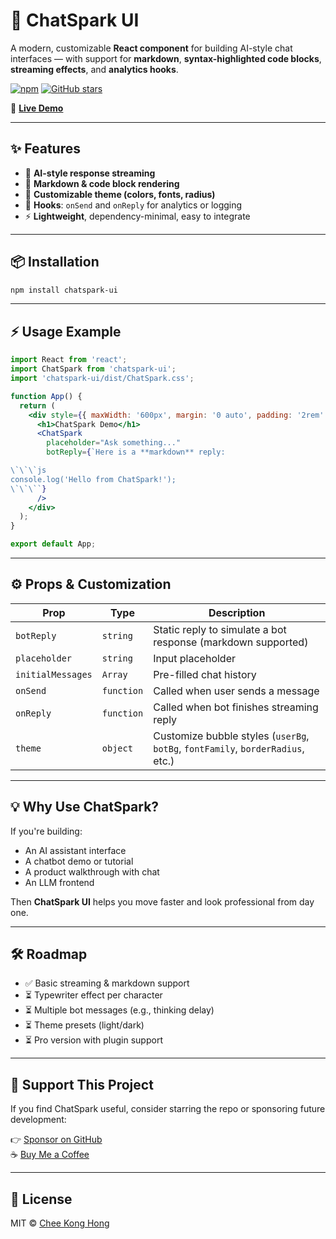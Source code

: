 # 💬 ChatSpark UI

A modern, customizable **React component** for building AI-style chat interfaces — with support for **markdown**, **syntax-highlighted code blocks**, **streaming effects**, and **analytics hooks**.

[![npm](https://img.shields.io/npm/v/chatspark-ui.svg)](https://www.npmjs.com/package/chatspark-ui)
[![GitHub stars](https://img.shields.io/github/stars/garlichck/ChatSpark?style=social)](https://github.com/garlichck/ChatSpark/stargazers)

🔗 [**Live Demo**](https://garlichck.github.io/ChatSpark/)

---

## ✨ Features

- 🧠 **AI-style response streaming**
- 📝 **Markdown & code block rendering**
- 🎨 **Customizable theme (colors, fonts, radius)**
- 🎯 **Hooks**: `onSend` and `onReply` for analytics or logging
- ⚡ **Lightweight**, dependency-minimal, easy to integrate

---

## 📦 Installation

```bash
npm install chatspark-ui
```

---

## ⚡ Usage Example

```jsx
import React from 'react';
import ChatSpark from 'chatspark-ui';
import 'chatspark-ui/dist/ChatSpark.css';

function App() {
  return (
    <div style={{ maxWidth: '600px', margin: '0 auto', padding: '2rem' }}>
      <h1>ChatSpark Demo</h1>
      <ChatSpark
        placeholder="Ask something..."
        botReply={`Here is a **markdown** reply:

\`\`\`js
console.log('Hello from ChatSpark!');
\`\`\``}
      />
    </div>
  );
}

export default App;
```

---

## ⚙️ Props & Customization

| Prop              | Type       | Description |
|-------------------|------------|-------------|
| `botReply`        | `string`   | Static reply to simulate a bot response (markdown supported) |
| `placeholder`     | `string`   | Input placeholder |
| `initialMessages` | `Array`    | Pre-filled chat history |
| `onSend`          | `function` | Called when user sends a message |
| `onReply`         | `function` | Called when bot finishes streaming reply |
| `theme`           | `object`   | Customize bubble styles (`userBg`, `botBg`, `fontFamily`, `borderRadius`, etc.) |

---

## 💡 Why Use ChatSpark?

If you're building:
- An AI assistant interface
- A chatbot demo or tutorial
- A product walkthrough with chat
- An LLM frontend

Then **ChatSpark UI** helps you move faster and look professional from day one.

---

## 🛠 Roadmap

- ✅ Basic streaming & markdown support
- ⏳ Typewriter effect per character
- ⏳ Multiple bot messages (e.g., thinking delay)
- ⏳ Theme presets (light/dark)
- ⏳ Pro version with plugin support

---

## 💖 Support This Project

If you find ChatSpark useful, consider starring the repo or sponsoring future development:

👉 [Sponsor on GitHub](https://github.com/sponsors/garlichck)  
☕ [Buy Me a Coffee](https://buymeacoffee.com/cheekong)

---

## 📄 License

MIT © [Chee Kong Hong](https://github.com/garlichck)